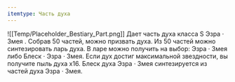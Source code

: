 ```yaml
---
itemtype: Часть духа
---
```

![[Temp/Placeholder_Bestiary_Part.png]]
Дает часть духа класса S Эзра · Змея . Собрав 50 частей, можно призвать духа. Из 50 частей можно синтезировать ларь духа. В ларе можно получить на выбор: Эзра · Змея либо Блеск · Эзра · Змея. Если дух достиг максимальной звездности, вы получите пыль духа х16. Блеск духа Эзра · Змея синтезируется из частей духа Эзра · Змея.
